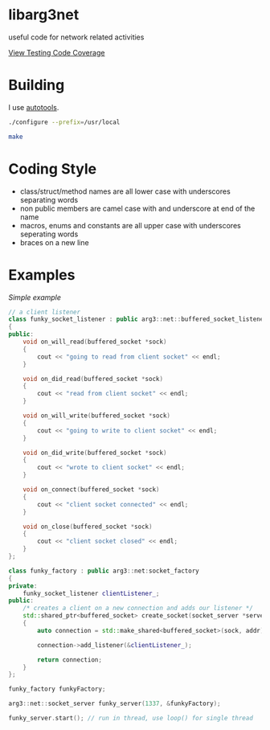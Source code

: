 libarg3net
==========

useful code for network related activities

[View Testing Code Coverage](http://htmlpreview.github.com/?https://github.com/c0der78/arg3net/blob/master/coverage/index.html)

Building
========

I use [autotools](http://en.wikipedia.org/wiki/GNU_build_system).

```bash
./configure --prefix=/usr/local

make
```

Coding Style
============

- class/struct/method names are all lower case with underscores separating words
- non public members are camel case with and underscore at end of the name
- macros, enums and constants are all upper case with underscores seperating words
- braces on a new line


Examples
========

*Simple example*

```c++
// a client listener
class funky_socket_listener : public arg3::net::buffered_socket_listener
{
public:
    void on_will_read(buffered_socket *sock) 
    {
    	cout << "going to read from client socket" << endl;
	}

    void on_did_read(buffered_socket *sock) 
    {
    	cout << "read from client socket" << endl;
    }

    void on_will_write(buffered_socket *sock) 
    {
    	cout << "going to write to client socket" << endl;
    }

    void on_did_write(buffered_socket *sock)
    {
    	cout << "wrote to client socket" << endl;
    }

    void on_connect(buffered_socket *sock) 
    {
    	cout << "client socket connected" << endl;
    }

    void on_close(buffered_socket *sock) 
    {
    	cout << "client socket closed" << endl;
    }
};

class funky_factory : public arg3::net:socket_factory
{
private:
	funky_socket_listener clientListener_;
public:
    /* creates a client on a new connection and adds our listener */
    std::shared_ptr<buffered_socket> create_socket(socket_server *server, SOCKET sock, const sockaddr_in &addr) 
    {
    	auto connection = std::make_shared<buffered_socket>(sock, addr);

    	connection->add_listener(&clientListener_);

    	return connection;
	}
};

funky_factory funkyFactory;

arg3::net::socket_server funky_server(1337, &funkyFactory);

funky_server.start(); // run in thread, use loop() for single thread
```

